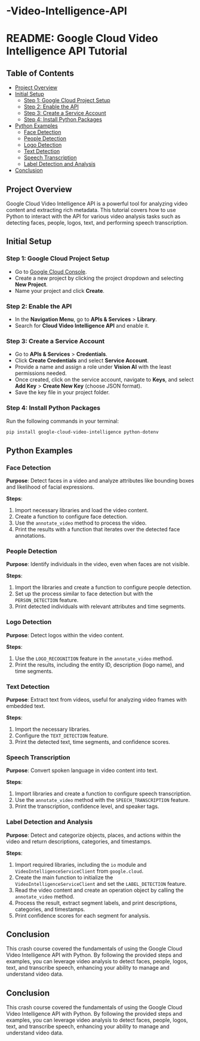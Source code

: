 # -Video-Intelligence-API
# README: Google Cloud Video Intelligence API Tutorial

## Table of Contents
- [Project Overview](#project-overview)
- [Initial Setup](#initial-setup)
  - [Step 1: Google Cloud Project Setup](#step-1-google-cloud-project-setup)
  - [Step 2: Enable the API](#step-2-enable-the-api)
  - [Step 3: Create a Service Account](#step-3-create-a-service-account)
  - [Step 4: Install Python Packages](#step-4-install-python-packages)
- [Python Examples](#python-examples)
  - [Face Detection](#face-detection)
  - [People Detection](#people-detection)
  - [Logo Detection](#logo-detection)
  - [Text Detection](#text-detection)
  - [Speech Transcription](#speech-transcription)
  - [Label Detection and Analysis](#label-detection-and-analysis)
- [Conclusion](#conclusion)

## Project Overview
Google Cloud Video Intelligence API is a powerful tool for analyzing video content and extracting rich metadata. This tutorial covers how to use Python to interact with the API for various video analysis tasks such as detecting faces, people, logos, text, and performing speech transcription.

## Initial Setup
### Step 1: Google Cloud Project Setup
- Go to [Google Cloud Console](https://console.cloud.google.com/).
- Create a new project by clicking the project dropdown and selecting **New Project**.
- Name your project and click **Create**.

### Step 2: Enable the API
- In the **Navigation Menu**, go to **APIs & Services** > **Library**.
- Search for **Cloud Video Intelligence API** and enable it.

### Step 3: Create a Service Account
- Go to **APIs & Services** > **Credentials**.
- Click **Create Credentials** and select **Service Account**.
- Provide a name and assign a role under **Vision AI** with the least permissions needed.
- Once created, click on the service account, navigate to **Keys**, and select **Add Key** > **Create New Key** (choose JSON format).
- Save the key file in your project folder.

### Step 4: Install Python Packages
Run the following commands in your terminal:
```bash
pip install google-cloud-video-intelligence python-dotenv
```

## Python Examples

### Face Detection
**Purpose**: Detect faces in a video and analyze attributes like bounding boxes and likelihood of facial expressions.

**Steps**:
1. Import necessary libraries and load the video content.
2. Create a function to configure face detection.
3. Use the `annotate_video` method to process the video.
4. Print the results with a function that iterates over the detected face annotations.

### People Detection
**Purpose**: Identify individuals in the video, even when faces are not visible.

**Steps**:
1. Import the libraries and create a function to configure people detection.
2. Set up the process similar to face detection but with the `PERSON_DETECTION` feature.
3. Print detected individuals with relevant attributes and time segments.

### Logo Detection
**Purpose**: Detect logos within the video content.

**Steps**:
1. Use the `LOGO_RECOGNITION` feature in the `annotate_video` method.
2. Print the results, including the entity ID, description (logo name), and time segments.

### Text Detection
**Purpose**: Extract text from videos, useful for analyzing video frames with embedded text.

**Steps**:
1. Import the necessary libraries.
2. Configure the `TEXT_DETECTION` feature.
3. Print the detected text, time segments, and confidence scores.

### Speech Transcription
**Purpose**: Convert spoken language in video content into text.

**Steps**:
1. Import libraries and create a function to configure speech transcription.
2. Use the `annotate_video` method with the `SPEECH_TRANSCRIPTION` feature.
3. Print the transcription, confidence level, and speaker tags.

### Label Detection and Analysis
**Purpose**: Detect and categorize objects, places, and actions within the video and return descriptions, categories, and timestamps.

**Steps**:
1. Import required libraries, including the `io` module and `VideoIntelligenceServiceClient` from `google.cloud`.
2. Create the main function to initialize the `VideoIntelligenceServiceClient` and set the `LABEL_DETECTION` feature.
3. Read the video content and create an operation object by calling the `annotate_video` method.
4. Process the result, extract segment labels, and print descriptions, categories, and timestamps.
5. Print confidence scores for each segment for analysis.

## Conclusion
This crash course covered the fundamentals of using the Google Cloud Video Intelligence API with Python. By following the provided steps and examples, you can leverage video analysis to detect faces, people, logos, text, and transcribe speech, enhancing your ability to manage and understand video data.


## Conclusion
This crash course covered the fundamentals of using the Google Cloud Video Intelligence API with Python. By following the provided steps and examples, you can leverage video analysis to detect faces, people, logos, text, and transcribe speech, enhancing your ability to manage and understand video data.

